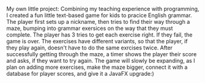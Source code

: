 My own little project:
Combining my teaching experience with programming, I created a fun little text-based game for kids to pracice English grammar.
The player first sets up a nickname, then tries to find their way through a maze, bumping into grammar exersices on the way that they must complete.
The player has 3 tries to get each exercise right. If they fail, the game is over.
The exercises have different variants, so that the player, if they play again, doesn't have to do the same exrcises twice.
After successfully getting through the maze, a timer shows the player their score and asks, if they want to try again.
The game will slowly be expanding, as I plan on adding more exercises, make the maze bigger, connect it with a database for player scores, and give it a JavaFX upgrade:)
